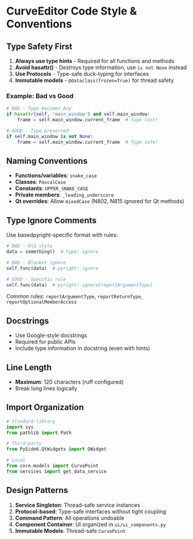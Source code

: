# CurveEditor Code Style & Conventions

## Type Safety First

1. **Always use type hints** - Required for all functions and methods
2. **Avoid hasattr()** - Destroys type information, use `is not None` instead
3. **Use Protocols** - Type-safe duck-typing for interfaces
4. **Immutable models** - `@dataclass(frozen=True)` for thread safety

### Example: Bad vs Good
```python
# BAD - Type becomes Any
if hasattr(self, 'main_window') and self.main_window:
    frame = self.main_window.current_frame  # Type lost!

# GOOD - Type preserved
if self.main_window is not None:
    frame = self.main_window.current_frame  # Type safe!
```

## Naming Conventions

- **Functions/variables**: `snake_case`
- **Classes**: `PascalCase`
- **Constants**: `UPPER_SNAKE_CASE`
- **Private members**: `_leading_underscore`
- **Qt overrides**: Allow `mixedCase` (N802, N815 ignored for Qt methods)

## Type Ignore Comments

Use basedpyright-specific format with rules:
```python
# BAD - Old style
data = something()  # type: ignore

# BAD - Blanket ignore
self.func(data)  # pyright: ignore

# GOOD - Specific rule
self.func(data)  # pyright: ignore[reportArgumentType]
```

Common rules: `reportArgumentType`, `reportReturnType`, `reportOptionalMemberAccess`

## Docstrings

- Use Google-style docstrings
- Required for public APIs
- Include type information in docstring (even with hints)

## Line Length

- **Maximum**: 120 characters (ruff configured)
- Break long lines logically

## Import Organization

```python
# Standard library
import sys
from pathlib import Path

# Third-party
from PySide6.QtWidgets import QWidget

# Local
from core.models import CurvePoint
from services import get_data_service
```

## Design Patterns

1. **Service Singleton**: Thread-safe service instances
2. **Protocol-based**: Type-safe interfaces without tight coupling
3. **Command Pattern**: All operations undoable
4. **Component Container**: UI organized in `ui/ui_components.py`
5. **Immutable Models**: Thread-safe `CurvePoint`

